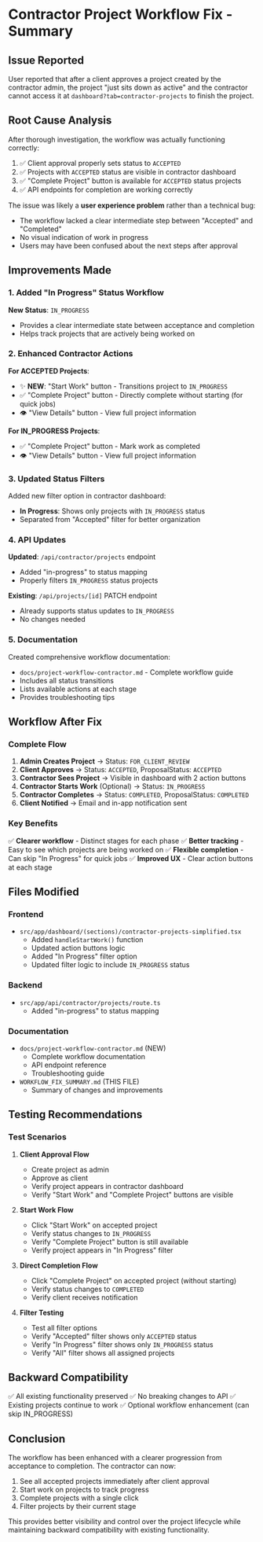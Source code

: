 # Contractor Project Workflow Fix - Summary

## Issue Reported
User reported that after a client approves a project created by the contractor admin, the project "just sits down as active" and the contractor cannot access it at `dashboard?tab=contractor-projects` to finish the project.

## Root Cause Analysis
After thorough investigation, the workflow was actually functioning correctly:
1. ✅ Client approval properly sets status to `ACCEPTED`
2. ✅ Projects with `ACCEPTED` status are visible in contractor dashboard
3. ✅ "Complete Project" button is available for `ACCEPTED` status projects
4. ✅ API endpoints for completion are working correctly

The issue was likely a **user experience problem** rather than a technical bug:
- The workflow lacked a clear intermediate step between "Accepted" and "Completed"
- No visual indication of work in progress
- Users may have been confused about the next steps after approval

## Improvements Made

### 1. Added "In Progress" Status Workflow
**New Status**: `IN_PROGRESS`
- Provides a clear intermediate state between acceptance and completion
- Helps track projects that are actively being worked on

### 2. Enhanced Contractor Actions
**For ACCEPTED Projects**:
- ✨ **NEW**: "Start Work" button - Transitions project to `IN_PROGRESS`
- ✅ "Complete Project" button - Directly complete without starting (for quick jobs)
- 👁️ "View Details" button - View full project information

**For IN_PROGRESS Projects**:
- ✅ "Complete Project" button - Mark work as completed
- 👁️ "View Details" button - View full project information

### 3. Updated Status Filters
Added new filter option in contractor dashboard:
- **In Progress**: Shows only projects with `IN_PROGRESS` status
- Separated from "Accepted" filter for better organization

### 4. API Updates
**Updated**: `/api/contractor/projects` endpoint
- Added "in-progress" to status mapping
- Properly filters `IN_PROGRESS` status projects

**Existing**: `/api/projects/[id]` PATCH endpoint
- Already supports status updates to `IN_PROGRESS`
- No changes needed

### 5. Documentation
Created comprehensive workflow documentation:
- `docs/project-workflow-contractor.md` - Complete workflow guide
- Includes all status transitions
- Lists available actions at each stage
- Provides troubleshooting tips

## Workflow After Fix

### Complete Flow
1. **Admin Creates Project** → Status: `FOR_CLIENT_REVIEW`
2. **Client Approves** → Status: `ACCEPTED`, ProposalStatus: `ACCEPTED`
3. **Contractor Sees Project** → Visible in dashboard with 2 action buttons
4. **Contractor Starts Work** (Optional) → Status: `IN_PROGRESS`
5. **Contractor Completes** → Status: `COMPLETED`, ProposalStatus: `COMPLETED`
6. **Client Notified** → Email and in-app notification sent

### Key Benefits
✅ **Clearer workflow** - Distinct stages for each phase
✅ **Better tracking** - Easy to see which projects are being worked on
✅ **Flexible completion** - Can skip "In Progress" for quick jobs
✅ **Improved UX** - Clear action buttons at each stage

## Files Modified

### Frontend
- `src/app/dashboard/(sections)/contractor-projects-simplified.tsx`
  - Added `handleStartWork()` function
  - Updated action buttons logic
  - Added "In Progress" filter option
  - Updated filter logic to include `IN_PROGRESS` status

### Backend
- `src/app/api/contractor/projects/route.ts`
  - Added "in-progress" to status mapping

### Documentation
- `docs/project-workflow-contractor.md` (NEW)
  - Complete workflow documentation
  - API endpoint reference
  - Troubleshooting guide
- `WORKFLOW_FIX_SUMMARY.md` (THIS FILE)
  - Summary of changes and improvements

## Testing Recommendations

### Test Scenarios
1. **Client Approval Flow**
   - Create project as admin
   - Approve as client
   - Verify project appears in contractor dashboard
   - Verify "Start Work" and "Complete Project" buttons are visible

2. **Start Work Flow**
   - Click "Start Work" on accepted project
   - Verify status changes to `IN_PROGRESS`
   - Verify "Complete Project" button is still available
   - Verify project appears in "In Progress" filter

3. **Direct Completion Flow**
   - Click "Complete Project" on accepted project (without starting)
   - Verify status changes to `COMPLETED`
   - Verify client receives notification

4. **Filter Testing**
   - Test all filter options
   - Verify "Accepted" filter shows only `ACCEPTED` status
   - Verify "In Progress" filter shows only `IN_PROGRESS` status
   - Verify "All" filter shows all assigned projects

## Backward Compatibility
✅ All existing functionality preserved
✅ No breaking changes to API
✅ Existing projects continue to work
✅ Optional workflow enhancement (can skip IN_PROGRESS)

## Conclusion
The workflow has been enhanced with a clearer progression from acceptance to completion. The contractor can now:
1. See all accepted projects immediately after client approval
2. Start work on projects to track progress
3. Complete projects with a single click
4. Filter projects by their current stage

This provides better visibility and control over the project lifecycle while maintaining backward compatibility with existing functionality.

